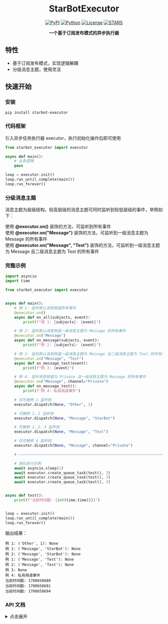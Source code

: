 <div align="center">

# StarBotExecutor

[![PyPI](https://img.shields.io/pypi/v/starbot-executor)](https://pypi.org/project/starbot-executor)
[![Python](https://img.shields.io/badge/python-3.10%20|%203.11-blue)](https://www.python.org)
[![License](https://img.shields.io/github/license/Starlwr/StarBotExecutor)](https://github.com/Starlwr/StarBotExecutor/blob/master/LICENSE)
[![STARS](https://img.shields.io/github/stars/Starlwr/StarBotExecutor?color=yellow&label=Stars)](https://github.com/Starlwr/StarBotExecutor/stargazers)

**一个基于订阅发布模式的异步执行器**
</div>

## 特性

* 基于订阅发布模式，实现逻辑解耦
* 分级消息主题，使用灵活

## 快速开始
### 安装

```shell
pip install starbot-executor
```

### 代码框架

引入异步任务执行器 executor，执行初始化操作后即可使用

```python
from starbot_executor import executor

async def main():
    # 业务逻辑
    pass

loop = executor.init()
loop.run_until_complete(main())
loop.run_forever()
```

### 分级消息主题

消息主题为层级结构，较高层级的消息主题可同时监听到较低层级的事件，举例如下：  

使用 **@executor.on()** 装饰的方法，可监听到所有事件  
使用 **@executor.on("Message")** 装饰的方法，可监听到一级消息主题为 Message 的所有事件  
使用 **@executor.on("Message", "Test")** 装饰的方法，可监听到一级消息主题为 Message 且二级消息主题为 Test 的所有事件

### 完整示例

```python
import asyncio
import time

from starbot_executor import executor


async def main():
    # 例 1: 监听默认消息频道所有事件
    @executor.on()
    async def on_all(subjects, event):
        print(f"例 1: {subjects}: {event}")

    # 例 2: 监听默认消息频道一级消息主题为 Message 的所有事件
    @executor.on("Message")
    async def on_message(subjects, event):
        print(f"例 2: {subjects}: {event}")

    # 例 3: 监听默认消息频道一级消息主题为 Message 且二级消息主题为 Test 的所有事件
    @executor.on("Message", "Test")
    async def on_message_test(event):
        print(f"例 3: {event}")

    # 例 4: 监听消息频道为 Private 且一级消息主题为 Message 的所有事件
    @executor.on("Message", channel="Private")
    async def on_message_test():
        print(f"例 4: 私有频道事件")

    # 仅可被例 1 监听到
    executor.dispatch(None, "Other", 1)

    # 可被例 1、2 监听到
    executor.dispatch(None, "Message", "StarBot")

    # 可被例 1、2、3 监听到
    executor.dispatch(None, "Message", "Test")

    # 仅可被例 4 监听到
    executor.dispatch(None, "Message", channel="Private")

    # ——————————————————————————————————————————————————————————————————————

    # 排队执行示例
    await asyncio.sleep(1)
    await executor.create_queue_task(test(), 3)
    await executor.create_queue_task(test(), 3)
    await executor.create_queue_task(test(), 3)


async def test():
    print(f"当前时间戳: {int(time.time())}")


loop = executor.init()
loop.run_until_complete(main())
loop.run_forever()
```

输出结果：
```
例 1: ('Other', 1): None
例 1: ('Message', 'StarBot'): None
例 2: ('Message', 'StarBot'): None
例 1: ('Message', 'Test'): None
例 2: ('Message', 'Test'): None
例 3: None
例 4: 私有频道事件
当前时间戳: 1700658688
当前时间戳: 1700658691
当前时间戳: 1700658694
```

### API 文档

<details>
<summary>点击展开</summary>

#### 1. run
```
run(func: Coroutine) -> Any
```
立即调度异步任务执行，并等待返回  

Args:
* func: 异步任务

Returns:
* 异步任务返回值

#### 2. create_task
```
create_task(self, func: Coroutine) -> Task
```
调度异步任务，不等待返回

Args:
* func: 异步任务

Returns:
* Task，可用于进行 await 操作

#### 3. create_queue_task
```
create_queue_task(self, func: Coroutine, wait: Union[int, float] = 0) -> NoReturn
```
向异步任务执行队列中添加新任务

Args:
* func: 异步任务
* wait: 执行任务后的等待时间。默认：0

Returns:
* 无返回值

#### 4. create_channel
```
create_channel(self, channel: str) -> NoReturn
```
显式创建消息频道，一般情况下可省略，注册事件监听器时若指定了不存在的消息频道会自动创建

Args:
* channel: 消息频道名

Returns:
* 无返回值

#### 5. add_event_listener
```
add_event_listener(self, func: Callable, *subjects: Any, channel: str = "Default") -> NoReturn
```
注册事件监听器

Args:
* func: 回调异步函数
* subjects: 订阅消息主题，可传入多个值
* channel: 注册监听的消息频道。默认：Default

Returns:
* 无返回值

#### 6. remove_event_listener
```
remove_event_listener(self, *subjects: Any, func: Optional[Callable] = None, channel: str = "Default") -> bool
```
移除事件监听器回调函数

Args:
* subjects: 订阅消息主题，可传入多个值
* func: 要移除的回调异步函数，参数为 None 时，移除监听此消息主题的全部回调函数。默认：None
* channel: 移除监听的消息频道。默认：Default

Returns:
* 是否移除成功

#### 7. on
```
on(self, *subjects: Any, channel: str = "Default") -> Callable
```
注册事件监听器装饰器

Args:
* subjects: 订阅消息主题，可传入多个值
* channel: 注册监听的消息频道。默认：Default

Returns:
* 装饰后的函数

#### 8. dispatch
```
dispatch(self, data: Any, *subjects: Any, recursion: bool = True, channel: str = "Default") -> NoReturn
```
发布消息主题

Args:
* data: 事件附加数据
* subjects: 要发布的消息主题，可传入多个值
* recursion: 是否同时调用路径中的消息主题监听器。默认：True
* channel: 要发布的消息频道。默认：Default

Returns:
* 无返回值

</details>